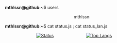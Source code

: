 **mthlssn@github**:**~**$ users

<p align="center">mthlssn</p>

**mthlssn@github**:**~**$ cat status.js ; cat status_lan.js

⠀⠀⠀⠀⠀⠀⠀⠀⠀⠀[![Status](https://github-readme-stats.vercel.app/api?username=mthlssn&show_icons=true&hide=issues&title_color=fff&text_color=fff&icon_color=79ff97&bg_color=151515&color_border=000&border_radius=1&hide_rank=true&count_private=true&include_all_commits=true&line_height=19&custom_title=status.js⠀⠀⠀⠀⠀⠀⠀⠀-⠀▫⠀x&disable_animations=true&&card_width=230)](https://github.com/mthlssn/)⠀⠀⠀⠀⠀⠀⠀⠀⠀⠀ [![Top Langs](https://github-readme-stats.vercel.app/api/top-langs/?username=mthlssn&&layout=compact&title_color=fff&text_color=fff&bg_color=151515&color_border=000&border_radius=1&langs_count=4&custom_title=status_lan.js⠀⠀⠀⠀⠀⠀-⠀▫⠀x&card_width=230)](https://github.com/mthlssn/)

